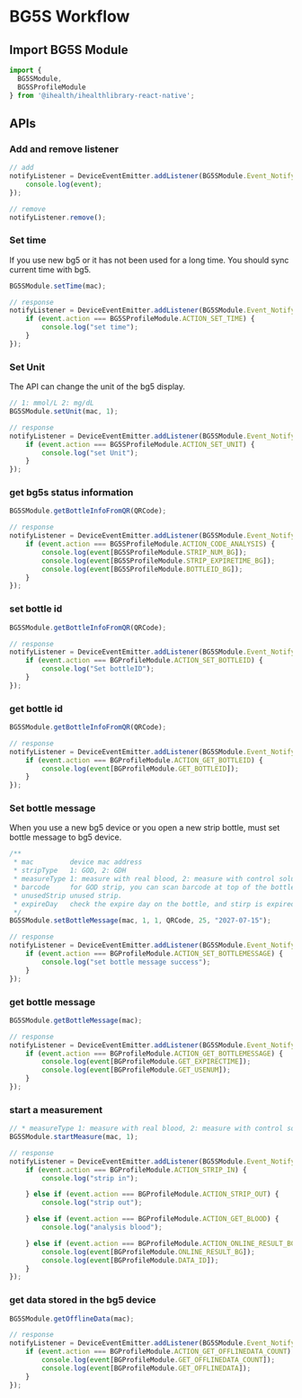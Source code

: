 # BG5S Workflow

## Import BG5S Module

```js
import {
  BG5SModule,
  BG5SProfileModule
} from '@ihealth/ihealthlibrary-react-native';
```

## APIs

### Add and remove listener

```js
// add
notifyListener = DeviceEventEmitter.addListener(BG5SModule.Event_Notify,  (event) => {
    console.log(event);
});

// remove
notifyListener.remove();
```

### Set time

If you use new bg5 or it has not been used for a long time. You should sync current time with bg5.

```js
BG5SModule.setTime(mac);

// response
notifyListener = DeviceEventEmitter.addListener(BG5SModule.Event_Notify,  (event) => {
    if (event.action === BG5SProfileModule.ACTION_SET_TIME) {
        console.log("set time");
    }
});
```

### Set Unit

The API can change the unit of the bg5 display.

```js
// 1: mmol/L 2: mg/dL
BG5SModule.setUnit(mac, 1);

// response
notifyListener = DeviceEventEmitter.addListener(BG5SModule.Event_Notify,  (event) => {
    if (event.action === BG5SProfileModule.ACTION_SET_UNIT) {
        console.log("set Unit");
    }
});
```

### get bg5s status information

```js
BG5SModule.getBottleInfoFromQR(QRCode);

// response
notifyListener = DeviceEventEmitter.addListener(BG5SModule.Event_Notify,  (event) => {
    if (event.action === BG5SProfileModule.ACTION_CODE_ANALYSIS) {
        console.log(event[BG5SProfileModule.STRIP_NUM_BG]);
        console.log(event[BG5SProfileModule.STRIP_EXPIRETIME_BG]);
        console.log(event[BG5SProfileModule.BOTTLEID_BG]);
    }
});
```

### set bottle id

```js
BG5SModule.getBottleInfoFromQR(QRCode);

// response
notifyListener = DeviceEventEmitter.addListener(BG5SModule.Event_Notify,  (event) => {
    if (event.action === BGProfileModule.ACTION_SET_BOTTLEID) {
        console.log("Set bottleID");
    }
});
```

### get bottle id

```js
BG5SModule.getBottleInfoFromQR(QRCode);

// response
notifyListener = DeviceEventEmitter.addListener(BG5SModule.Event_Notify,  (event) => {
    if (event.action === BGProfileModule.ACTION_GET_BOTTLEID) {
        console.log(event[BGProfileModule.GET_BOTTLEID]);
    }
});
```

### Set bottle message

When you use a new bg5 device or you open a new strip bottle, must set bottle message to bg5 device.

```js
/**
 * mac         device mac address
 * stripType   1: GOD, 2: GDH
 * measureType 1: measure with real blood, 2: measure with control solution
 * barcode     for GOD strip, you can scan barcode at top of the bottle. for GDH strip, set null.
 * unusedStrip unused strip.
 * expireDay   check the expire day on the bottle, and stirp is expired after opening for 90 days.
 */
BG5SModule.setBottleMessage(mac, 1, 1, QRCode, 25, "2027-07-15");

// response
notifyListener = DeviceEventEmitter.addListener(BG5SModule.Event_Notify,  (event) => {
    if (event.action === BGProfileModule.ACTION_SET_BOTTLEMESSAGE) {
        console.log("set bottle message success");
    }
});
```

### get bottle message

```js
BG5SModule.getBottleMessage(mac);

// response
notifyListener = DeviceEventEmitter.addListener(BG5SModule.Event_Notify,  (event) => {
    if (event.action === BGProfileModule.ACTION_GET_BOTTLEMESSAGE) {
        console.log(event[BGProfileModule.GET_EXPIRECTIME]);
        console.log(event[BGProfileModule.GET_USENUM]);
    }
});
```

### start a measurement

```js
// * measureType 1: measure with real blood, 2: measure with control solution
BG5SModule.startMeasure(mac, 1);

// response
notifyListener = DeviceEventEmitter.addListener(BG5SModule.Event_Notify,  (event) => {
    if (event.action === BGProfileModule.ACTION_STRIP_IN) {
        console.log("strip in");

    } else if (event.action === BGProfileModule.ACTION_STRIP_OUT) {
        console.log("strip out");

    } else if (event.action === BGProfileModule.ACTION_GET_BLOOD) {
        console.log("analysis blood");

    } else if (event.action === BGProfileModule.ACTION_ONLINE_RESULT_BG) {
        console.log(event[BGProfileModule.ONLINE_RESULT_BG]);
        console.log(event[BGProfileModule.DATA_ID]);
    }
});
```

### get data stored in the bg5 device

```js
BG5SModule.getOfflineData(mac);

// response
notifyListener = DeviceEventEmitter.addListener(BG5SModule.Event_Notify,  (event) => {
    if (event.action === BGProfileModule.ACTION_GET_OFFLINEDATA_COUNT) {
        console.log(event[BGProfileModule.GET_OFFLINEDATA_COUNT]);
        console.log(event[BGProfileModule.GET_OFFLINEDATA]);
    }
});
```